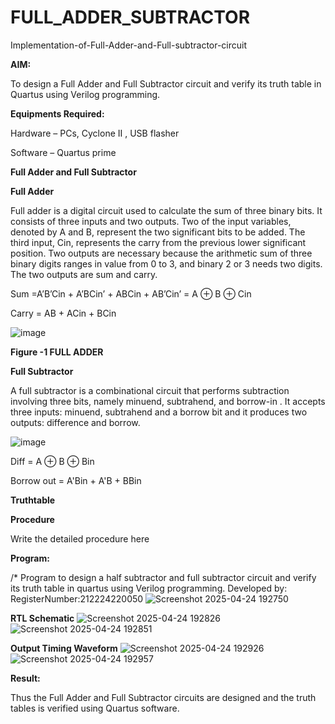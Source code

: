 # FULL_ADDER_SUBTRACTOR

Implementation-of-Full-Adder-and-Full-subtractor-circuit

**AIM:**

To design a Full Adder and Full Subtractor circuit and verify its truth table in Quartus using Verilog programming.

**Equipments Required:**

Hardware – PCs, Cyclone II , USB flasher

Software – Quartus prime

**Full Adder and Full Subtractor**

**Full Adder**

Full adder is a digital circuit used to calculate the sum of three binary bits. It consists of three inputs and two outputs. Two of the input variables, denoted by A and B, represent the two significant bits to be added. The third input, Cin, represents the carry from the previous lower significant position. Two outputs are necessary because the arithmetic sum of three binary digits ranges in value from 0 to 3, and binary 2 or 3 needs two digits. The two outputs are sum and carry.

Sum =A’B’Cin + A’BCin’ + ABCin + AB’Cin’ = A ⊕ B ⊕ Cin 

Carry = AB + ACin + BCin

![image](https://github.com/naavaneetha/FULL_ADDER_SUBTRACTOR/assets/154305477/0f30ba51-5ffb-4198-845f-18e054f675e7)

**Figure -1 FULL ADDER**

**Full Subtractor**

A full subtractor is a combinational circuit that performs subtraction involving three bits, namely minuend, subtrahend, and borrow-in . It accepts three inputs: minuend, subtrahend and a borrow bit and it produces two outputs: difference and borrow.

![image](https://github.com/naavaneetha/FULL_ADDER_SUBTRACTOR/assets/154305477/02b24f51-ab51-4304-9ad6-7b81ffc1ead5)

Diff = A ⊕ B ⊕ Bin 

Borrow out = A'Bin + A'B + BBin

**Truthtable**

**Procedure**

Write the detailed procedure here

**Program:**

/* Program to design a half subtractor and full subtractor circuit and verify its truth table in quartus using Verilog programming. Developed by: RegisterNumber:212224220050
![Screenshot 2025-04-24 192750](https://github.com/user-attachments/assets/73a2ffdd-f3c9-4f01-9476-136231ff9ea0)

**RTL Schematic**
![Screenshot 2025-04-24 192826](https://github.com/user-attachments/assets/3bd802f5-ca0c-46c3-9a5a-e376bccfb7ab)
![Screenshot 2025-04-24 192851](https://github.com/user-attachments/assets/47e91f2c-b2b3-494c-a19b-8f858778417d)

**Output Timing Waveform**
![Screenshot 2025-04-24 192926](https://github.com/user-attachments/assets/2915e323-8696-42c6-b70e-64c9abc52db4)
![Screenshot 2025-04-24 192957](https://github.com/user-attachments/assets/220d4cb0-1214-4221-97b3-b20d83bf66ef)

**Result:**

Thus the Full Adder and Full Subtractor circuits are designed and the truth tables is verified using Quartus software.




